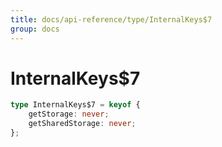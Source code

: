 ```yaml
---
title: docs/api-reference/type/InternalKeys$7
group: docs
---
```


# InternalKeys$7

```ts
type InternalKeys$7 = keyof {
    getStorage: never;
    getSharedStorage: never;
};
```


